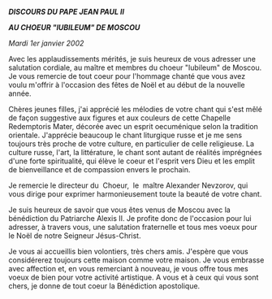 ***DISCOURS DU PAPE JEAN PAUL II***

***AU CHOEUR "IUBILEUM" DE MOSCOU***

*Mardi 1er janvier 2002*

Avec les applaudissements mérités, je suis heureux de vous adresser une salutation cordiale, au maître et membres du choeur "Iubileum" de Moscou. Je vous remercie de tout coeur pour l'hommage chanté que vous avez voulu m'offrir à l'occasion des fêtes de Noël et au début de la nouvelle année.

Chères jeunes filles, j'ai apprécié les mélodies de votre chant qui s'est mêlé de façon suggestive aux figures et aux couleurs de cette Chapelle Redemptoris Mater, décorée avec un esprit oecuménique selon la tradition orientale. J'apprécie beaucoup le chant liturgique russe et je me sens toujours très proche de votre culture, en particulier de celle religieuse. La culture russe, l'art, la littérature, le chant sont autant de réalités imprégnées d'une forte spiritualité, qui élève le coeur et l'esprit vers Dieu et les emplit de bienveillance et de compassion envers le prochain.

Je remercie le directeur du  Choeur,  le  maître Alexander Nevzorov, qui vous dirige pour exprimer harmonieusement toute la beauté de votre chant.

Je suis heureux de savoir que vous êtes venus de Moscou avec la bénédiction du Patriarche Alexis II. Je profite donc de l'occasion pour lui adresser, à travers vous, une salutation fraternelle et tous mes voeux pour le Noël de notre Seigneur Jésus-Christ.

Je vous ai accueillis bien volontiers, très chers amis. J'espère que vous considérerez toujours cette maison comme votre maison. Je vous embrasse avec affection et, en vous remerciant à nouveau, je vous offre tous mes voeux de bien pour votre activité artistique. A vous et à ceux qui vous sont chers, je donne de tout coeur la Bénédiction apostolique.